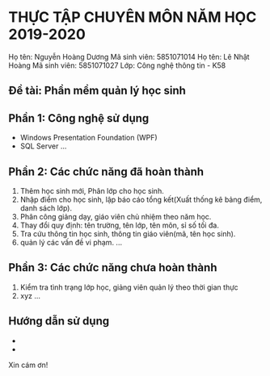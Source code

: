 # THỰC TẬP CHUYÊN MÔN NĂM HỌC 2019-2020
Họ tên: Nguyễn Hoàng Dương
Mã sinh viên: 5851071014
Họ tên: Lê Nhật Hoàng
Mã sinh viên: 5851071027
Lớp: Công nghệ thông tin - K58
## Đề tài: Phần mềm quản lý học sinh
## Phần 1: Công nghệ sử dụng
- Windows Presentation Foundation (WPF)
- SQL Server
...
## Phần 2: Các chức năng đã hoàn thành
1. Thêm học sinh mới, Phân lớp cho học sinh.
2. Nhập điểm cho học sinh, lập báo cáo tổng kết(Xuất thống kê bảng điểm, danh sách lớp).
3. Phân công giảng dạy, giáo viên chủ nhiệm theo năm học.
4. Thay đổi quy định: tên trường, tên lớp, tên môn, sỉ số tối đa.
5. Tra cứu thông tin học sinh, thông tin giáo viên(mã, tên học sinh).
6. quản lý các vấn đề vi phạm.
...
## Phần 3: Các chức năng chưa hoàn thành
1. Kiểm tra tình trạng lớp học, giảng viên quản lý theo thời gian thực
2. xyz
...
## Hướng dẫn sử dụng
- 
-

Xin cám ơn!
